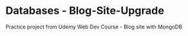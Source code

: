# Databases - Blog-Site-Upgrade
 
Practice project from Udemy Web Dev Course - Blog site with MongoDB

